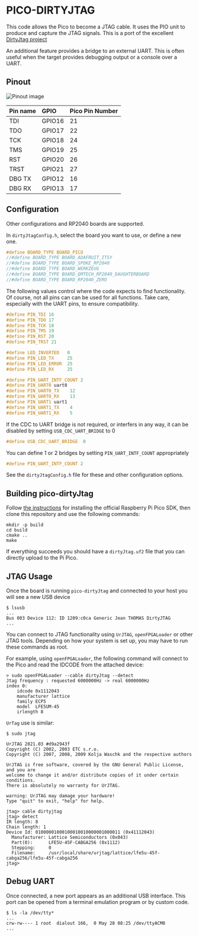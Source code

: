 # PICO-DIRTYJTAG

This code allows the Pico to become a JTAG cable.  It uses the PIO unit to produce and capture the JTAG signals.  This is a port of the excellent [DirtyJtag project](https://github.com/jeanthom/DirtyJTAG)

An additional feature provides a bridge to an external UART.  This is often useful when the target provides debugging output or a console over a UART.

## Pinout

![Pinout image](doc/detailed_pinout.png)


| Pin name | GPIO   | Pico Pin Number |
|:---------|:-------| -          |
| TDI      | GPIO16 | 21         |
| TDO      | GPIO17 | 22         |
| TCK      | GPIO18 | 24         |
| TMS      | GPIO19 | 25         |
| RST      | GPIO20 | 26         |
| TRST     | GPIO21 | 27         |
| DBG TX   | GPIO12 | 16         |
| DBG RX   | GPIO13 | 17         |


## Configuration

Other configurations and RP2040 boards are supported.  

In `dirtyJtagConfig.h`, select the board you want to use, or define a new one.

``` C
#define BOARD_TYPE BOARD_PICO
//#define BOARD_TYPE BOARD_ADAFRUIT_ITSY
//#define BOARD_TYPE BOARD_SPOKE_RP2040
//#define BOARD_TYPE BOARD_WERKZEUG
//#define BOARD_TYPE BOARD_QMTECH_RP2040_DAUGHTERBOARD
//#define BOARD_TYPE BOARD_RP2040_ZERO
```

The following values control where the code expects to find functionality.  Of course, not all pins can can be used for all functions.  Take care, especially with the UART pins, to ensure compatibility.

``` C
#define PIN_TDI 16 
#define PIN_TDO 17
#define PIN_TCK 18
#define PIN_TMS 19
#define PIN_RST 20
#define PIN_TRST 21

#define LED_INVERTED   0
#define PIN_LED_TX     25
#define PIN_LED_ERROR  25
#define PIN_LED_RX     25

#define PIN_UART_INTF_COUNT 2
#define PIN_UART0 uart0
#define PIN_UART0_TX    12
#define PIN_UART0_RX    13
#define PIN_UART1 uart1
#define PIN_UART1_TX    4
#define PIN_UART1_RX    5
```

If the CDC to UART bridge is not required, or interfers in any way, it can be disabled by setting `USB_CDC_UART_BRIDGE` to 0

``` C
#define USB_CDC_UART_BRIDGE  0
```
You can define 1 or 2 bridges by setting `PIN_UART_INTF_COUNT` appropriately
``` C
#define PIN_UART_INTF_COUNT 2
```
See the `dirtyJtagConfig.h` file for these and other configuration options.

## Building pico-dirtyJtag

Follow [the instructions](https://github.com/raspberrypi/pico-sdk) for installing the official Raspberry Pi Pico SDK, then clone this repository and use the following commands:

```
mkdir -p build
cd build
cmake ..
make
```

If everything succeeds you should have a `dirtyJtag.uf2` file that you can directly upload to the Pi Pico.

## JTAG Usage

Once the board is running `pico-dirtyJtag` and connected to your host you will see a new USB device

```
$ lsusb
...
Bus 003 Device 112: ID 1209:c0ca Generic Jean THOMAS DirtyJTAG
...
```

You can connect to JTAG functionality using `UrJTAG`, `openFPGALoader` or other JTAG tools.  Depending on how your system is set up, you may have to run these commands as root.

For example, using `openFPGALoader`, the following command will connect to the Pico and read the IDCODE from the attached device:

```
> sudo openFPGALoader --cable dirtyJtag --detect
Jtag frequency : requested 6000000Hz -> real 6000000Hz
index 0:
	idcode 0x1112043
	manufacturer lattice
	family ECP5
	model  LFE5UM-45
	irlength 8
```

`UrTag` use is similar:

```
$ sudo jtag

UrJTAG 2021.03 #d9a2943f
Copyright (C) 2002, 2003 ETC s.r.o.
Copyright (C) 2007, 2008, 2009 Kolja Waschk and the respective authors

UrJTAG is free software, covered by the GNU General Public License, and you are
welcome to change it and/or distribute copies of it under certain conditions.
There is absolutely no warranty for UrJTAG.

warning: UrJTAG may damage your hardware!
Type "quit" to exit, "help" for help.

jtag> cable dirtyjtag
jtag> detect
IR length: 8
Chain length: 1
Device Id: 01000001000100010010000001000011 (0x41112043)
  Manufacturer: Lattice Semiconductors (0x043)
  Part(0):      LFE5U-45F-CABGA256 (0x1112)
  Stepping:     0
  Filename:     /usr/local/share/urjtag/lattice/lfe5u-45f-cabga256/lfe5u-45f-cabga256
jtag> 
```

## Debug UART

Once connected, a new port appears as an additional USB interface.  This port can be opened from a terminal emulation program or by custom code.

```
$ ls -la /dev/tty*
...
crw-rw---- 1 root  dialout 166,  0 May 28 08:25 /dev/ttyACM0
...
```
